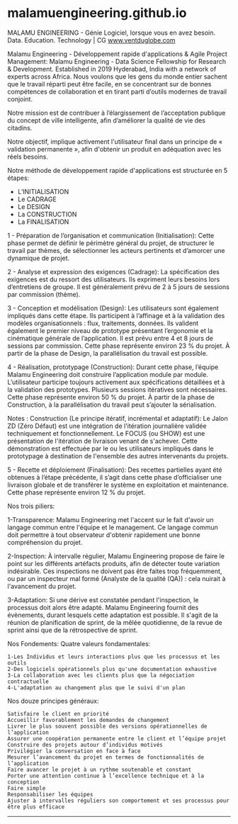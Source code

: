 # malamuengineering.github.io
MALAMU ENGINEERING - Génie Logiciel, lorsque vous en avez besoin.
Data. Education. Technology | CG 
www.ventduglobe.com 


Malamu Engineering - Développement rapide d'applications & Agile Project Management:
Malamu Engineering - Data Science Fellowship for Research & Development. Established in 2019 Hyderabad, India with a network of experts across Africa.
Nous voulons que les gens du monde entier sachent que le travail réparti peut être facile, en se concentrant sur de bonnes compétences de collaboration et en tirant parti d’outils modernes de travail conjoint. 

Notre mission est de contribuer à l’élargissement de l’acceptation publique du concept de ville intelligente, afin d’améliorer la qualité de vie des citadins. 

Notre objectif, implique activement l'utilisateur final dans un principe de « validation permanente », afin d'obtenir un produit en adéquation avec les réels besoins.

Notre méthode de développement rapide d'applications est structurée en 5 étapes: 

* L’INITIALISATION
* Le CADRAGE
* Le DESIGN
* La CONSTRUCTION
* La FINALISATION

1 - Préparation de l’organisation et communication (Initialisation): Cette phase permet de définir le périmètre général du projet, de structurer le travail par thèmes, de sélectionner les acteurs pertinents et d’amorcer une dynamique de projet.

2 - Analyse et expression des exigences (Cadrage): La spécification des exigences est du ressort des utilisateurs. Ils expriment leurs besoins lors d’entretiens de groupe. Il est généralement prévu de 2 à 5 jours de sessions par commission (thème).

3 - Conception et modélisation (Design): Les utilisateurs sont également impliqués dans cette étape. Ils participent à l’affinage et à la validation des modèles organisationnels : flux, traitements, données. Ils valident également le premier niveau de prototype présentant l’ergonomie et la cinématique générale de l’application. Il est prévu entre 4 et 8 jours de sessions par commission. Cette phase représente environ 23 % du projet. À partir de la phase de Design, la parallélisation du travail est possible.

4 - Réalisation, prototypage (Construction): Durant cette phase, l’équipe Malamu Engineering doit construire l’application module par module. L’utilisateur participe toujours activement aux spécifications détaillées et à la validation des prototypes. Plusieurs sessions itératives sont nécessaires. Cette phase représente environ 50 % du projet. À partir de la phase de Construction, à la parallélisation du travail peut s’ajouter la sérialisation.

Notes : 
Construction (Le principe itératif, incrémental et adaptatif): 
Le Jalon ZD (Zéro Défaut) est une intégration de l'itération journalière validée techniquement et fonctionnellement. Le FOCUS (ou SHOW) est une présentation de l'itération de livraison venant de s'achever. Cette démonstration est effectuée par le ou les utilisateurs impliqués dans le prototypage à destination de l'ensemble des autres intervenants du projets. 

5 - Recette et déploiement (Finalisation): Des recettes partielles ayant été obtenues à l’étape précédente, il s’agit dans cette phase d’officialiser une livraison globale et de transférer le système en exploitation et maintenance. Cette phase représente environ 12 % du projet.

Nos trois piliers:

1-Transparence: Malamu Engineering met l'accent sur le fait d'avoir un langage commun entre l'équipe et le management. Ce langage commun doit permettre à tout observateur d'obtenir rapidement une bonne compréhension du projet.

2-Inspection: À intervalle régulier, Malamu Engineering propose de faire le point sur les différents artéfacts produits, afin de détecter toute variation indésirable.
Ces inspections ne doivent pas être faites trop fréquemment, ou par un inspecteur mal formé (Analyste de la qualité (QA)) : cela nuirait à l'avancement du projet.

3-Adaptation: Si une dérive est constatée pendant l'inspection, le processus doit alors être adapté. Malamu Engineering fournit des évènements, durant lesquels cette adaptation est possible. Il s'agit de la réunion de planification de sprint, de la mêlée quotidienne, de la revue de sprint ainsi que de la rétrospective de sprint. 

Nos Fondements:
Quatre valeurs fondamentales:

    1-Les Individus et leurs interactions plus que les processus et les outils
    2-Des logiciels opérationnels plus qu'une documentation exhaustive
    3-La collaboration avec les clients plus que la négociation contractuelle
    4-L'adaptation au changement plus que le suivi d'un plan

Nos douze principes généraux:

    Satisfaire le client en priorité
    Accueillir favorablement les demandes de changement
    Livrer le plus souvent possible des versions opérationnelles de l’application
    Assurer une coopération permanente entre le client et l’équipe projet
    Construire des projets autour d’individus motivés
    Privilégier la conversation en face à face
    Mesurer l’avancement du projet en termes de fonctionnalités de l’application
    Faire avancer le projet à un rythme soutenable et constant
    Porter une attention continue à l’excellence technique et à la conception
    Faire simple
    Responsabiliser les équipes
    Ajuster à intervalles réguliers son comportement et ses processus pour être plus efficace


-------------------------------------------------------------------------------------------------------------------------------------------------------------